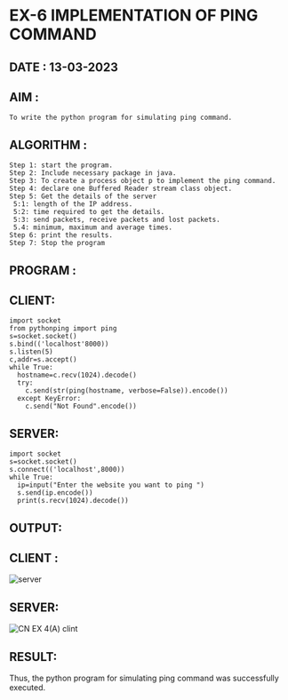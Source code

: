# EX-6 IMPLEMENTATION OF PING COMMAND

## DATE : 13-03-2023

## AIM :
    To write the python program for simulating ping command.

## ALGORITHM :
    Step 1: start the program.
    Step 2: Include necessary package in java.
    Step 3: To create a process object p to implement the ping command.
    Step 4: declare one Buffered Reader stream class object.
    Step 5: Get the details of the server
     5:1: length of the IP address.
     5:2: time required to get the details.
     5:3: send packets, receive packets and lost packets. 
     5.4: minimum, maximum and average times.
    Step 6: print the results. 
    Step 7: Stop the program

## PROGRAM :

## CLIENT:
```
import socket
from pythonping import ping
s=socket.socket()
s.bind(('localhost'8000))
s.listen(5)
c,addr=s.accept()
while True:
  hostname=c.recv(1024).decode()
  try:
    c.send(str(ping(hostname, verbose=False)).encode())
  except KeyError:
    c.send("Not Found".encode())
```
## SERVER:
```
import socket
s=socket.socket()
s.connect(('localhost',8000))
while True:
  ip=input("Enter the website you want to ping ")
  s.send(ip.encode())
  print(s.recv(1024).decode())
```
## OUTPUT:

## CLIENT :
![server](https://github.com/Vijisdurai/EX-6/assets/118343184/29d4017f-7752-4dbe-a13e-8126de0b0303)

## SERVER:
![CN EX 4(A) clint](https://github.com/Vijisdurai/EX-6/assets/118343184/438ef3e4-6adb-4017-9182-8a41975f5347)

## RESULT:
Thus, the python program for simulating ping command was successfully executed.



